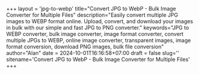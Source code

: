 +++
layout = 'jpg-to-webp'
title="Convert JPG to WebP - Bulk Image Converter for Multiple Files"
description="Easily convert multiple JPG images to WEBP format online. Upload, convert, and download your images in bulk with our simple and fast JPG to PNG converter."
keywords="JPG to WEBP converter, bulk image converter, image format converter, convert multiple JPGs to WEBP, online image converter, transparent images, image format conversion, download PNG images, bulk file conversion"
author="Alan"
date = 2024-10-01T16:16:58+07:00
draft = false
slug=''
sitename='Convert JPG to WebP - Bulk Image Converter for Multiple Files'
+++